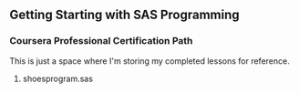 ## Getting Starting with SAS Programming
### Coursera Professional Certification Path

This is just a space where I'm storing my completed lessons for reference.

1.  shoesprogram.sas
